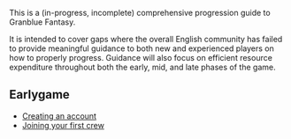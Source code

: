This is a (in-progress, incomplete) comprehensive progression guide to Granblue Fantasy.

It is intended to cover gaps where the overall English community has failed to provide meaningful guidance to both new and experienced players on how to properly progress. Guidance will also focus on efficient resource expenditure throughout both the early, mid, and late phases of the game.

## Earlygame

- [Creating an account](account_creation.md)
- [Joining your first crew](early_crew_selection.md)

